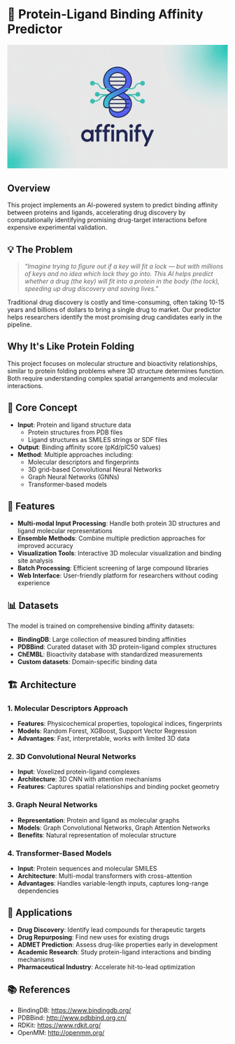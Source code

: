 # 🧠 Protein-Ligand Binding Affinity Predictor

<img src="Logo/logo-banner.jpeg">

## Overview

This project implements an AI-powered system to predict binding affinity between proteins and ligands, accelerating drug discovery by computationally identifying promising drug-target interactions before expensive experimental validation.

## 💡 The Problem

> *"Imagine trying to figure out if a key will fit a lock — but with millions of keys and no idea which lock they go into. This AI helps predict whether a drug (the key) will fit into a protein in the body (the lock), speeding up drug discovery and saving lives."*

Traditional drug discovery is costly and time-consuming, often taking 10-15 years and billions of dollars to bring a single drug to market. Our predictor helps researchers identify the most promising drug candidates early in the pipeline.

## Why It's Like Protein Folding

This project focuses on molecular structure and bioactivity relationships, similar to protein folding problems where 3D structure determines function. Both require understanding complex spatial arrangements and molecular interactions.

## 🎯 Core Concept

- **Input**: Protein and ligand structure data
  - Protein structures from PDB files
  - Ligand structures as SMILES strings or SDF files
- **Output**: Binding affinity score (pKd/pIC50 values)
- **Method**: Multiple approaches including:
  - Molecular descriptors and fingerprints
  - 3D grid-based Convolutional Neural Networks
  - Graph Neural Networks (GNNs)
  - Transformer-based models

## 🚀 Features

- **Multi-modal Input Processing**: Handle both protein 3D structures and ligand molecular representations
- **Ensemble Methods**: Combine multiple prediction approaches for improved accuracy
- **Visualization Tools**: Interactive 3D molecular visualization and binding site analysis
- **Batch Processing**: Efficient screening of large compound libraries
- **Web Interface**: User-friendly platform for researchers without coding experience

## 📊 Datasets

The model is trained on comprehensive binding affinity datasets:

- **BindingDB**: Large collection of measured binding affinities
- **PDBBind**: Curated dataset with 3D protein-ligand complex structures
- **ChEMBL**: Bioactivity database with standardized measurements
- **Custom datasets**: Domain-specific binding data

## 🏗️ Architecture

### 1. Molecular Descriptors Approach
- **Features**: Physicochemical properties, topological indices, fingerprints
- **Models**: Random Forest, XGBoost, Support Vector Regression
- **Advantages**: Fast, interpretable, works with limited 3D data

### 2. 3D Convolutional Neural Networks
- **Input**: Voxelized protein-ligand complexes
- **Architecture**: 3D CNN with attention mechanisms
- **Features**: Captures spatial relationships and binding pocket geometry

### 3. Graph Neural Networks
- **Representation**: Protein and ligand as molecular graphs
- **Models**: Graph Convolutional Networks, Graph Attention Networks
- **Benefits**: Natural representation of molecular structure

### 4. Transformer-Based Models
- **Input**: Protein sequences and molecular SMILES
- **Architecture**: Multi-modal transformers with cross-attention
- **Advantages**: Handles variable-length inputs, captures long-range dependencies

## 🔬 Applications

- **Drug Discovery**: Identify lead compounds for therapeutic targets
- **Drug Repurposing**: Find new uses for existing drugs
- **ADMET Prediction**: Assess drug-like properties early in development
- **Academic Research**: Study protein-ligand interactions and binding mechanisms
- **Pharmaceutical Industry**: Accelerate hit-to-lead optimization

## 📚 References

- BindingDB: https://www.bindingdb.org/
- PDBBind: http://www.pdbbind.org.cn/
- RDKit: https://www.rdkit.org/
- OpenMM: http://openmm.org/
